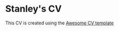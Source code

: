 # Stanley's CV
This CV is created using the [Awesome CV template](https://github.com/posquit0/Awesome-CV)